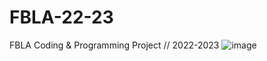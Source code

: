 # FBLA-22-23
FBLA Coding &amp; Programming Project // 2022-2023
![image](https://user-images.githubusercontent.com/62295620/199627237-ff36bef0-f1e4-42bf-9b89-e1d73a7a5cde.png)
